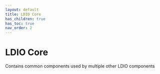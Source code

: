 ```yaml
---
layout: default
title: LDIO Core
has_children: true
has_toc: true
nav_order: 2
---
```


# LDIO Core

Contains common components used by multiple other LDIO components
